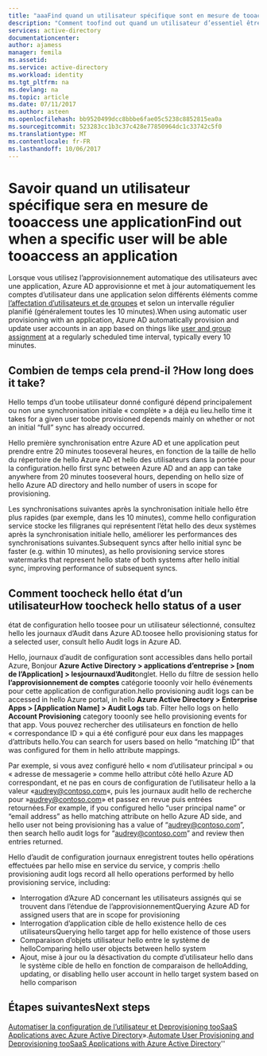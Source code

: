 ```yaml
---
title: "aaaFind quand un utilisateur spécifique sont en mesure de tooaccess une application | Documents Microsoft"
description: "Comment toofind out quand un utilisateur d’essentiel être en mesure de tooaccess une application que vous avez configuré pour l’approvisionnement des utilisateurs auprès d’Azure AD"
services: active-directory
documentationcenter: 
author: ajamess
manager: femila
ms.assetid: 
ms.service: active-directory
ms.workload: identity
ms.tgt_pltfrm: na
ms.devlang: na
ms.topic: article
ms.date: 07/11/2017
ms.author: asteen
ms.openlocfilehash: bb9520499dcc8bbbe6fae05c5238c8852815ea0a
ms.sourcegitcommit: 523283cc1b3c37c428e77850964dc1c33742c5f0
ms.translationtype: MT
ms.contentlocale: fr-FR
ms.lasthandoff: 10/06/2017
---
```

# <a name="find-out-when-a-specific-user-will-be-able-tooaccess-an-application"></a><span data-ttu-id="e4214-103">Savoir quand un utilisateur spécifique sera en mesure de tooaccess une application</span><span class="sxs-lookup"><span data-stu-id="e4214-103">Find out when a specific user will be able tooaccess an application</span></span>
<span data-ttu-id="e4214-104">Lorsque vous utilisez l’approvisionnement automatique des utilisateurs avec une application, Azure AD approvisionne et met à jour automatiquement les comptes d’utilisateur dans une application selon différents éléments comme [l’affectation d’utilisateurs et de groupes](https://docs.microsoft.com/azure/active-directory/active-directory-coreapps-assign-user-azure-portal) et selon un intervalle régulier planifié (généralement toutes les 10 minutes).</span><span class="sxs-lookup"><span data-stu-id="e4214-104">When using automatic user provisioning with an application, Azure AD automatically provision and update user accounts in an app based on things like [user and group assignment](https://docs.microsoft.com/azure/active-directory/active-directory-coreapps-assign-user-azure-portal) at a regularly scheduled time interval, typically every 10 minutes.</span></span>

## <a name="how-long-does-it-take"></a><span data-ttu-id="e4214-105">Combien de temps cela prend-il ?</span><span class="sxs-lookup"><span data-stu-id="e4214-105">How long does it take?</span></span>

<span data-ttu-id="e4214-106">Hello temps d’un toobe utilisateur donné configuré dépend principalement ou non une synchronisation initiale « complète » a déjà eu lieu.</span><span class="sxs-lookup"><span data-stu-id="e4214-106">hello time it takes for a given user toobe provisioned depends mainly on whether or not an initial “full” sync has already occurred.</span></span>

<span data-ttu-id="e4214-107">Hello première synchronisation entre Azure AD et une application peut prendre entre 20 minutes tooseveral heures, en fonction de la taille de hello du répertoire de hello Azure AD et hello des utilisateurs dans la portée pour la configuration.</span><span class="sxs-lookup"><span data-stu-id="e4214-107">hello first sync between Azure AD and an app can take anywhere from 20 minutes tooseveral hours, depending on hello size of hello Azure AD directory and hello number of users in scope for provisioning.</span></span> 

<span data-ttu-id="e4214-108">Les synchronisations suivantes après la synchronisation initiale hello être plus rapides (par exemple, dans les 10 minutes), comme hello configuration service stocke les filigranes qui représentent l’état hello des deux systèmes après la synchronisation initiale hello, améliorer les performances des synchronisations suivantes.</span><span class="sxs-lookup"><span data-stu-id="e4214-108">Subsequent syncs after hello initial sync be faster (e.g. within 10 minutes), as hello provisioning service stores watermarks that represent hello state of both systems after hello initial sync, improving performance of subsequent syncs.</span></span>

## <a name="how-toocheck-hello-status-of-a-user"></a><span data-ttu-id="e4214-109">Comment toocheck hello état d’un utilisateur</span><span class="sxs-lookup"><span data-stu-id="e4214-109">How toocheck hello status of a user</span></span>

<span data-ttu-id="e4214-110">état de configuration hello toosee pour un utilisateur sélectionné, consultez hello les journaux d’Audit dans Azure AD.</span><span class="sxs-lookup"><span data-stu-id="e4214-110">toosee hello provisioning status for a selected user, consult hello Audit logs in Azure AD.</span></span>

<span data-ttu-id="e4214-111">Hello, journaux d’audit de configuration sont accessibles dans hello portail Azure, Bonjour **Azure Active Directory &gt; applications d’entreprise &gt; \[nom de l’Application\] &gt; lesjournauxd’Audit**onglet. Hello du filtre de session hello **l’approvisionnement de comptes** catégorie tooonly voir hello événements pour cette application de configuration.</span><span class="sxs-lookup"><span data-stu-id="e4214-111">hello provisioning audit logs can be accessed in hello Azure portal, in hello **Azure Active Directory &gt; Enterprise Apps &gt; \[Application Name\] &gt; Audit Logs** tab. Filter hello logs on hello **Account Provisioning** category tooonly see hello provisioning events for that app.</span></span> <span data-ttu-id="e4214-112">Vous pouvez rechercher des utilisateurs en fonction de hello « correspondance ID » qui a été configuré pour eux dans les mappages d’attributs hello.</span><span class="sxs-lookup"><span data-stu-id="e4214-112">You can search for users based on hello “matching ID” that was configured for them in hello attribute mappings.</span></span> 

<span data-ttu-id="e4214-113">Par exemple, si vous avez configuré hello « nom d’utilisateur principal » ou « adresse de messagerie » comme hello attribut côté hello Azure AD correspondant, et ne pas en cours de configuration de l’utilisateur hello a la valeur «audrey@contoso.com«, puis les journaux audit hello de recherche pour »audrey@contoso.com» et passez en revue puis entrées retournées.</span><span class="sxs-lookup"><span data-stu-id="e4214-113">For example, if you configured hello “user principal name” or “email address” as hello matching attribute on hello Azure AD side, and hello user not being provisioning has a value of “audrey@contoso.com”, then search hello audit logs for “audrey@contoso.com” and review then entries returned.</span></span>

<span data-ttu-id="e4214-114">Hello d’audit de configuration journaux enregistrent toutes hello opérations effectuées par hello mise en service du service, y compris :</span><span class="sxs-lookup"><span data-stu-id="e4214-114">hello provisioning audit logs record all hello operations performed by hello provisioning service, including:</span></span>

* <span data-ttu-id="e4214-115">Interrogation d’Azure AD concernant les utilisateurs assignés qui se trouvent dans l’étendue de l’approvisionnement</span><span class="sxs-lookup"><span data-stu-id="e4214-115">Querying Azure AD for assigned users that are in scope for provisioning</span></span>
* <span data-ttu-id="e4214-116">Interrogation d’application cible de hello existence hello de ces utilisateurs</span><span class="sxs-lookup"><span data-stu-id="e4214-116">Querying hello target app for hello existence of those users</span></span>
* <span data-ttu-id="e4214-117">Comparaison d’objets utilisateur hello entre le système de hello</span><span class="sxs-lookup"><span data-stu-id="e4214-117">Comparing hello user objects between hello system</span></span>
* <span data-ttu-id="e4214-118">Ajout, mise à jour ou la désactivation du compte d’utilisateur hello dans le système cible de hello en fonction de comparaison de hello</span><span class="sxs-lookup"><span data-stu-id="e4214-118">Adding, updating, or disabling hello user account in hello target system based on hello comparison</span></span>

## <a name="next-steps"></a><span data-ttu-id="e4214-119">Étapes suivantes</span><span class="sxs-lookup"><span data-stu-id="e4214-119">Next steps</span></span>
<span data-ttu-id="e4214-120">[Automatiser la configuration de l’utilisateur et Deprovisioning tooSaaS Applications avec Azure Active Directory](https://docs.microsoft.com/azure/active-directory/active-directory-saas-app-provisioning)».</span><span class="sxs-lookup"><span data-stu-id="e4214-120">[Automate User Provisioning and Deprovisioning tooSaaS Applications with Azure Active Directory](https://docs.microsoft.com/azure/active-directory/active-directory-saas-app-provisioning)''</span></span>
